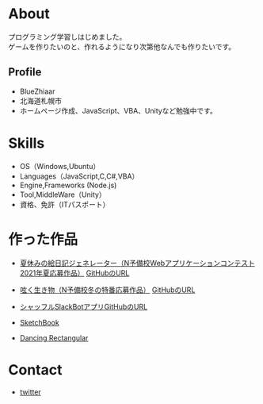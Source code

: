 # About
プログラミング学習しはじめました。  
ゲームを作りたいのと、作れるようになり次第他なんでも作りたいです。


## Profile
- BlueZhiaar
- 北海道札幌市
- ホームページ作成、JavaScript、VBA、Unityなど勉強中です。


# Skills
- OS（Windows,Ubuntu）
- Languages（JavaScript,C,C#,VBA）
- Engine,Frameworks (Node.js)
- Tool,MiddleWare（Unity）
- 資格、免許（ITパスポート）

# 作った作品

- [夏休みの絵日記ジェネレーター（N予備校Webアプリケーションコンテスト2021年夏応募作品）](https://bluezhiaar.github.io/summer-diary/index.html)   [GitHubのURL](https://github.com/BlueZhiaar/summer-diary)

- [呟く生き物（N予備校冬の特番応募作品）](https://bluezhiaar.github.io/wanderer/description.html)  [GitHubのURL](https://github.com/BlueZhiaar/wanderer/tree/gh-pages)
- [シャッフルSlackBotアプリGitHubのURL](https://github.com/BlueZhiaar/shufflehubot)
- [SketchBook](https://www.openprocessing.org/sketch/961801)
- [Dancing Rectangular](https://www.openprocessing.org/sketch/959865)


 
# Contact
- [twitter](https://twitter.com/programselect71)

